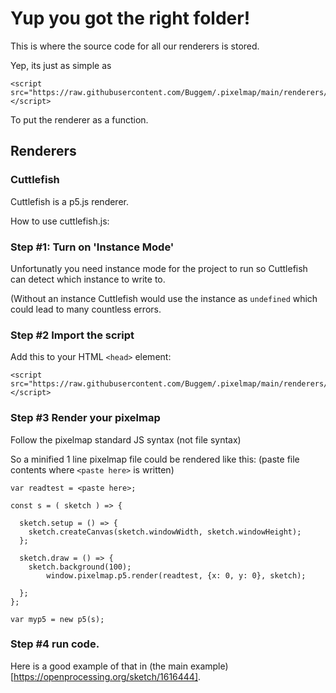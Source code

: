 # Yup you got the right folder!
This is where the source code for all our renderers is stored.

Yep, its just as simple as

```
<script src="https://raw.githubusercontent.com/Buggem/.pixelmap/main/renderers/cuttlefish.js"></script>
```

To put the renderer as a function.

## Renderers
### Cuttlefish
Cuttlefish is a p5.js renderer.

How to use cuttlefish.js:

### Step #1: Turn on 'Instance Mode'
Unfortunatly you need instance mode for the project to run so Cuttlefish can detect which instance to write to.

(Without an instance Cuttlefish would use the instance as `undefined` which could lead to many countless errors.

### Step #2 Import the script
Add this to your HTML `<head>` element:

```
<script src="https://raw.githubusercontent.com/Buggem/.pixelmap/main/renderers/cuttlefish.js"></script>
```

### Step #3 Render your pixelmap

Follow the pixelmap standard JS syntax (not file syntax)

So a minified 1 line pixelmap file could be rendered like this: (paste file contents where `<paste here>` is written)

```
var readtest = <paste here>;

const s = ( sketch ) => {

  sketch.setup = () => {
    sketch.createCanvas(sketch.windowWidth, sketch.windowHeight);
  };

  sketch.draw = () => {
    sketch.background(100);
		window.pixelmap.p5.render(readtest, {x: 0, y: 0}, sketch);
		
  };
};

var myp5 = new p5(s);
```

### Step #4 run code.

Here is a good example of that in (the main example)[https://openprocessing.org/sketch/1616444].
